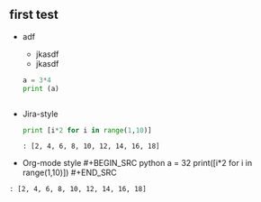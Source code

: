 ##  first test
* adf
  - jkasdf
  - jkasdf

  ``` python
  a = 3*4
  print (a)
  ```

  ```result
  ```


* Jira-style
   ```python
   print [i*2 for i in range(1,10)]
   ```

   ```result
   : [2, 4, 6, 8, 10, 12, 14, 16, 18]
   ```
 * Org-mode style
   #+BEGIN_SRC python
a = 32
print([i*2 for i in range(1,10)])
   #+END_SRC

```result
: [2, 4, 6, 8, 10, 12, 14, 16, 18]
```
